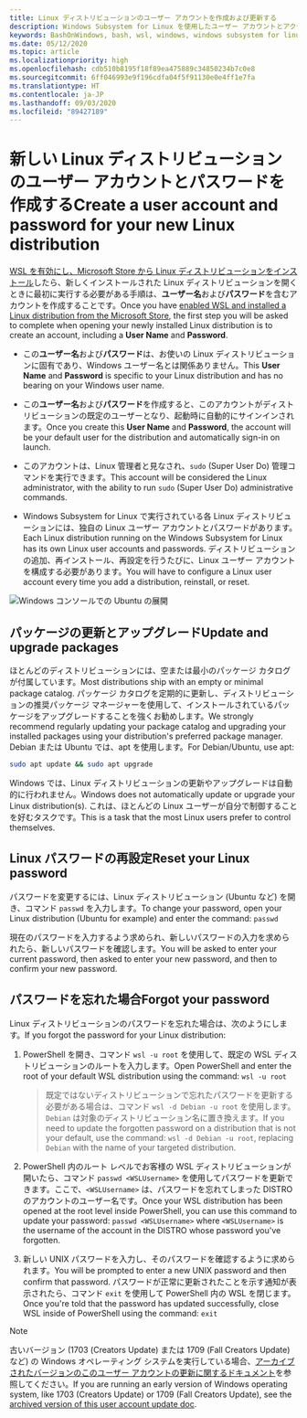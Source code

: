 ```yaml
---
title: Linux ディストリビューションのユーザー アカウントを作成および更新する
description: Windows Subsystem for Linux を使用したユーザー アカウントとアクセス許可の管理のリファレンス。
keywords: BashOnWindows, bash, wsl, windows, windows subsystem for linux, windowssubsystem, ubuntu, ユーザー アカウント
ms.date: 05/12/2020
ms.topic: article
ms.localizationpriority: high
ms.openlocfilehash: cdb510b8195f18f89ea475889c34850234b7c0e8
ms.sourcegitcommit: 6ff046993e9f196cdfa04f5f91130e0e4ff1e7fa
ms.translationtype: HT
ms.contentlocale: ja-JP
ms.lasthandoff: 09/03/2020
ms.locfileid: "89427189"
---
```

# <a name="create-a-user-account-and-password-for-your-new-linux-distribution"></a><span data-ttu-id="13f74-104">新しい Linux ディストリビューションのユーザー アカウントとパスワードを作成する</span><span class="sxs-lookup"><span data-stu-id="13f74-104">Create a user account and password for your new Linux distribution</span></span>

<span data-ttu-id="13f74-105">[WSL を有効にし、Microsoft Store から Linux ディストリビューションをインストール](./install-win10.md)したら、新しくインストールされた Linux ディストリビューションを開くときに最初に実行する必要がある手順は、**ユーザー名**および**パスワード**を含むアカウントを作成することです。</span><span class="sxs-lookup"><span data-stu-id="13f74-105">Once you have [enabled WSL and installed a Linux distribution from the Microsoft Store](./install-win10.md), the first step you will be asked to complete when opening your newly installed Linux distribution is to create an account, including a **User Name** and **Password**.</span></span>

- <span data-ttu-id="13f74-106">この**ユーザー名**および**パスワード**は、お使いの Linux ディストリビューションに固有であり、Windows ユーザー名とは関係ありません。</span><span class="sxs-lookup"><span data-stu-id="13f74-106">This **User Name** and **Password** is specific to your Linux distribution and has no bearing on your Windows user name.</span></span>

- <span data-ttu-id="13f74-107">この**ユーザー名**および**パスワード**を作成すると、このアカウントがディストリビューションの既定のユーザーとなり、起動時に自動的にサインインされます。</span><span class="sxs-lookup"><span data-stu-id="13f74-107">Once you create this **User Name** and **Password**, the account will be your default user for the distribution and automatically sign-in on launch.</span></span>

- <span data-ttu-id="13f74-108">このアカウントは、Linux 管理者と見なされ、`sudo` (Super User Do) 管理コマンドを実行できます。</span><span class="sxs-lookup"><span data-stu-id="13f74-108">This account will be considered the Linux administrator, with the ability to run `sudo` (Super User Do) administrative commands.</span></span>

- <span data-ttu-id="13f74-109">Windows Subsystem for Linux で実行されている各 Linux ディストリビューションには、独自の Linux ユーザー アカウントとパスワードがあります。</span><span class="sxs-lookup"><span data-stu-id="13f74-109">Each Linux distribution running on the Windows Subsystem for Linux has its own Linux user accounts and passwords.</span></span>  <span data-ttu-id="13f74-110">ディストリビューションの追加、再インストール、再設定を行うたびに、Linux ユーザー アカウントを構成する必要があります。</span><span class="sxs-lookup"><span data-stu-id="13f74-110">You will have to configure a Linux user account every time you add a distribution, reinstall, or reset.</span></span>

![Windows コンソールでの Ubuntu の展開](media/UbuntuInstall.png)

## <a name="update-and-upgrade-packages"></a><span data-ttu-id="13f74-112">パッケージの更新とアップグレード</span><span class="sxs-lookup"><span data-stu-id="13f74-112">Update and upgrade packages</span></span>

<span data-ttu-id="13f74-113">ほとんどのディストリビューションには、空または最小のパッケージ カタログが付属しています。</span><span class="sxs-lookup"><span data-stu-id="13f74-113">Most distributions ship with an empty or minimal package catalog.</span></span> <span data-ttu-id="13f74-114">パッケージ カタログを定期的に更新し、ディストリビューションの推奨パッケージ マネージャーを使用して、インストールされているパッケージをアップグレードすることを強くお勧めします。</span><span class="sxs-lookup"><span data-stu-id="13f74-114">We strongly recommend regularly updating your package catalog and upgrading your installed packages using your distribution's preferred package manager.</span></span> <span data-ttu-id="13f74-115">Debian または Ubuntu では、apt を使用します。</span><span class="sxs-lookup"><span data-stu-id="13f74-115">For Debian/Ubuntu, use apt:</span></span>

```bash
sudo apt update && sudo apt upgrade
```

<span data-ttu-id="13f74-116">Windows では、Linux ディストリビューションの更新やアップグレードは自動的に行われません。</span><span class="sxs-lookup"><span data-stu-id="13f74-116">Windows does not automatically update or upgrade your Linux distribution(s).</span></span> <span data-ttu-id="13f74-117">これは、ほとんどの Linux ユーザーが自分で制御することを好むタスクです。</span><span class="sxs-lookup"><span data-stu-id="13f74-117">This is a task that the most Linux users prefer to control themselves.</span></span>

## <a name="reset-your-linux-password"></a><span data-ttu-id="13f74-118">Linux パスワードの再設定</span><span class="sxs-lookup"><span data-stu-id="13f74-118">Reset your Linux password</span></span>

<span data-ttu-id="13f74-119">パスワードを変更するには、Linux ディストリビューション (Ubuntu など) を開き、コマンド `passwd` を入力します。</span><span class="sxs-lookup"><span data-stu-id="13f74-119">To change your password, open your Linux distribution (Ubuntu for example) and enter the command: `passwd`</span></span>

<span data-ttu-id="13f74-120">現在のパスワードを入力するよう求められ、新しいパスワードの入力を求められたら、新しいパスワードを確認します。</span><span class="sxs-lookup"><span data-stu-id="13f74-120">You will be asked to enter your current password, then asked to enter your new password, and then to confirm your new password.</span></span>

## <a name="forgot-your-password"></a><span data-ttu-id="13f74-121">パスワードを忘れた場合</span><span class="sxs-lookup"><span data-stu-id="13f74-121">Forgot your password</span></span>

<span data-ttu-id="13f74-122">Linux ディストリビューションのパスワードを忘れた場合は、次のようにします。</span><span class="sxs-lookup"><span data-stu-id="13f74-122">If you forgot the password for your Linux distribution:</span></span>

1. <span data-ttu-id="13f74-123">PowerShell を開き、コマンド `wsl -u root` を使用して、既定の WSL ディストリビューションのルートを入力します。</span><span class="sxs-lookup"><span data-stu-id="13f74-123">Open PowerShell and enter the root of your default WSL distribution using the command: `wsl -u root`</span></span>

    > <span data-ttu-id="13f74-124">既定ではないディストリビューションで忘れたパスワードを更新する必要がある場合は、コマンド `wsl -d Debian -u root` を使用します。`Debian` は対象のディストリビューション名に置き換えます。</span><span class="sxs-lookup"><span data-stu-id="13f74-124">If you need to update the forgotten password on a distribution that is not your default, use the command: `wsl -d Debian -u root`, replacing `Debian` with the name of your targeted distribution.</span></span>

2. <span data-ttu-id="13f74-125">PowerShell 内のルート レベルでお客様の WSL ディストリビューションが開いたら、コマンド `passwd <WSLUsername>` を使用してパスワードを更新できます。ここで、`<WSLUsername>` は、パスワードを忘れてしまった DISTRO のアカウントのユーザー名です。</span><span class="sxs-lookup"><span data-stu-id="13f74-125">Once your WSL distribution has been opened at the root level inside PowerShell, you can use this command to update your password: `passwd <WSLUsername>` where `<WSLUsername>` is the username of the account in the DISTRO whose password you've forgotten.</span></span>

3. <span data-ttu-id="13f74-126">新しい UNIX パスワードを入力し、そのパスワードを確認するように求められます。</span><span class="sxs-lookup"><span data-stu-id="13f74-126">You will be prompted to enter a new UNIX password and then confirm that password.</span></span> <span data-ttu-id="13f74-127">パスワードが正常に更新されたことを示す通知が表示されたら、コマンド `exit` を使用して PowerShell 内の WSL を閉じます。</span><span class="sxs-lookup"><span data-stu-id="13f74-127">Once you're told that the password has updated successfully, close WSL inside of PowerShell using the command: `exit`</span></span>

> [!NOTE]
> <span data-ttu-id="13f74-128">古いバージョン (1703 (Creators Update) または 1709 (Fall Creators Update) など) の Windows オペレーティング システムを実行している場合、[アーカイブされたバージョンのこのユーザー アカウントの更新に関するドキュメント](./user-support-archived.md)を参照してください。</span><span class="sxs-lookup"><span data-stu-id="13f74-128">If you are running an early version of Windows operating system, like 1703 (Creators Update) or 1709 (Fall Creators Update), see the [archived version of this user account update doc](./user-support-archived.md).</span></span>
